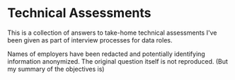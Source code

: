 # Technical Assessments
This is a collection of answers to take-home technical assessments I've been given as part of interview processes for data roles.

Names of employers have been redacted and potentially identifying information anonymized. The original question itself is not reproduced. (But my summary of the objectives is)